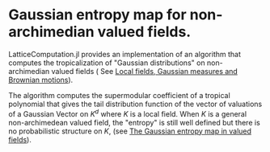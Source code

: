 # Gaussian entropy map for non-archimedian valued fields.

LatticeComputation.jl provides an implementation of an algorithm that computes the tropicalization of "Gaussian distributions" on non-archimedian valued fields ( See [Local fields, Gaussian measures and Brownian motions](https://arxiv.org/pdf/math/9803046.pdf)).

 
The algorithm computes the supermodular coefficient of a tropical polynomial that gives the tail distribution function of the vector of valuations of a Gaussian Vector on $K^d$ where $K$ is a local field. When $K$ is a general non-archimedean valued field, the "entropy" is still well defined but there is no probabilistic structure on $K$, (see [The Gaussian entropy map in valued fields](https://arxiv.org/abs/2101.00767)).



